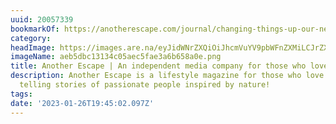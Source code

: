 ```yaml
---
uuid: 20057339
bookmarkOf: https://anotherescape.com/journal/changing-things-up-our-new-chapter
category:
headImage: https://images.are.na/eyJidWNrZXQiOiJhcmVuYV9pbWFnZXMiLCJrZXkiOiIyMDA1NzMzOS9vcmlnaW5hbF9hZWI1ZGJjMTMxMzRjMDVhZWM1ZmFlM2E2YjY1OGEwZS5wbmciLCJlZGl0cyI6eyJyZXNpemUiOnsid2lkdGgiOjEyMDAsImhlaWdodCI6MTIwMCwiZml0IjoiaW5zaWRlIiwid2l0aG91dEVubGFyZ2VtZW50Ijp0cnVlfSwid2VicCI6eyJxdWFsaXR5Ijo5MH0sImpwZWciOnsicXVhbGl0eSI6OTB9LCJyb3RhdGUiOm51bGx9fQ==?bc=0
imageName: aeb5dbc13134c05aec5fae3a6b658a0e.png
title: Another Escape | An independent media company for those who love the…
description: Another Escape is a lifestyle magazine for those who love the outdoors,
  telling stories of passionate people inspired by nature!
tags:
date: '2023-01-26T19:45:02.097Z'
---
```

